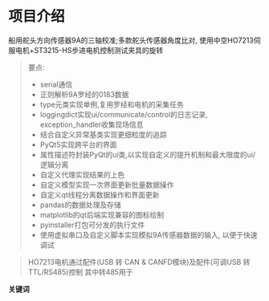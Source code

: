 # 项目介绍

船用舵头方向传感器9A的三轴校准;多款舵头传感器角度比对, 使用中空HO7213伺服电机+ST3215-HS步进电机控制测试夹具的旋转

> 要点:
> - serial通信
> - 正则解析9A罗经的0183数据
> - type元类实现单例,复用罗经和电机的采集任务
> - loggingdict实现ui/communicate/control的日志记录, exception_handler收集现场信息
> - 结合自定义异常基类实现更细粒度的追踪
> - PyQt5实现跨平台的界面
> - 属性描述符封装PyQt的ui类,以实现自定义的提升机制和最大限度的ui/逻辑分离
> - 自定义代理实现结果的上色
> - 自定义模型实现一次界面更新批量数据操作
> - 自定义qt线程分离数据操作和界面更新
> - pandas的数据处理及存储
> - matplotlib的qt后端实现兼容的图标绘制
> - pyinstaller打包可分发的执行文件
> - 使用虚拟串口及自定义脚本实现模拟9A传感器数据的输入, 以便于快速调试

> HO7213电机通过配件(USB 转 CAN & CANFD模块)及配件(可调USB 转 TTL/RS485)控制
> 其中转485用于

**关键词** 